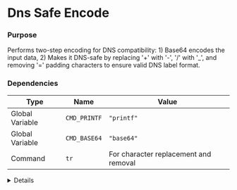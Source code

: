 # Dns Safe Encode

### Purpose
Performs two-step encoding for DNS compatibility: 1) Base64 encodes the input data, 2) Makes it DNS-safe by replacing '+' with '-', '/' with '_', and removing '=' padding characters to ensure valid DNS label format.

### Dependencies
| Type | Name | Value |
|------|------|-------|
| Global Variable | `CMD_PRINTF` | `"printf"` |
| Global Variable | `CMD_BASE64` | `"base64"` |
| Command | `tr` | For character replacement and removal |

<details>

```shell
core_dns_safe_encode() {
local data="$1"
    local encoded
    
    # Always base64 encode first for consistency
    encoded=$("$CMD_PRINTF" '%s' "$data" | $CMD_BASE64)
    
    # Make DNS-safe (replace + with -, / with _, remove =)
    encoded=$("$CMD_PRINTF" '%s' "$encoded" | tr '+/' '-_' | tr -d '=')
    
    $CMD_PRINTF "%s" "$encoded"
}
```

</details> 